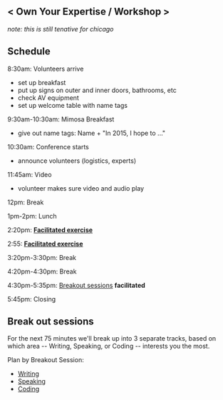 < Own Your Expertise / Workshop >
------------------

*note: this is still tenative for chicago*

## Schedule

8:30am: Volunteers arrive

- set up breakfast
- put up signs on outer and inner doors, bathrooms, etc
- check AV equipment
- set up welcome table with name tags

9:30am-10:30am: Mimosa Breakfast

- give out name tags: Name + "In 2015, I hope to ..."

10:30am: Conference starts

- announce volunteers (logistics, experts)

11:45am: Video

- volunteer makes sure video and audio play

12pm: Break

1pm-2pm: Lunch

2:20pm: **[Facilitated exercise](./facilited_exercises.md)**

2:55: **[Facilitated exercise](./facilited_exercises.md)**

3:20pm-3:30pm: Break 

4:20pm-4:30pm: Break

4:30pm-5:35pm: [Breakout sessions](#break-out-sessions)
**facilitated**

5:45pm: Closing

## Break out sessions

For the next 75 minutes we'll break up into 3 separate tracks, based on which area -- Writing, Speaking, or Coding -- interests you the most.

Plan by Breakout Session:
* [Writing](writing.md)
* [Speaking](speaking.md)
* [Coding](coding.md)

